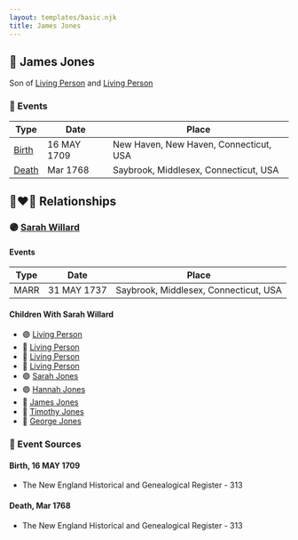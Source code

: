 ```yaml
---
layout: templates/basic.njk
title: James Jones
---
```

## 🔵 James Jones

Son of [Living Person](/people/7/74416956) and [Living Person](/people/1/1648568)

### 📆 Events

Type | Date | Place
------ | ------ | ------
[Birth](#event-0) | 16 MAY 1709 | New Haven, New Haven, Connecticut, USA
[Death](#event-1) | Mar 1768 | Saybrook, Middlesex, Connecticut, USA

## 👩‍❤️‍👨 Relationships

### 🟣 [Sarah Willard](/people/2/24374592)

#### Events

Type | Date | Place
------ | ------ | ------
MARR | 31 MAY 1737 | Saybrook, Middlesex, Connecticut, USA
#### Children With Sarah Willard
* 🟣 [Living Person](/people/1/1434019)
* 🔵 [Living Person](/people/6/69352096)
* 🔵 [Living Person](/people/4/45197660)
* 🔵 [Living Person](/people/1/10134440)
* 🟣 [Sarah Jones](/people/9/95119732)
* 🟣 [Hannah Jones](/people/3/3592220)
* 🔵 [James Jones](/people/3/31141841)
* 🔵 [Timothy Jones](/people/6/63580840)
* 🔵 [George Jones](/people/1/12539052)
### 📰 Event Sources

#### <a id="event-0"></a> Birth, 16 MAY 1709
* The New England Historical and Genealogical Register  - 313

#### <a id="event-1"></a> Death, Mar 1768
* The New England Historical and Genealogical Register  - 313